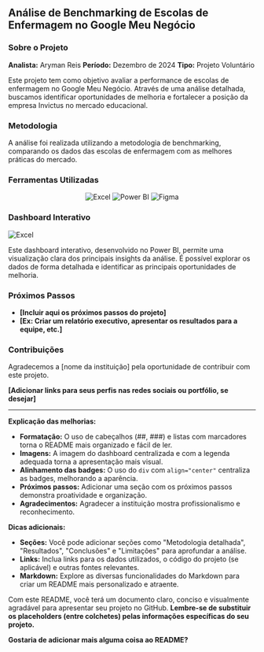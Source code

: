 ## Análise de Benchmarking de Escolas de Enfermagem no Google Meu Negócio

### Sobre o Projeto

**Analista:** Aryman Reis
**Período:** Dezembro de 2024
**Tipo:** Projeto Voluntário

Este projeto tem como objetivo avaliar a performance de escolas de enfermagem no Google Meu Negócio. Através de uma análise detalhada, buscamos identificar oportunidades de melhoria e fortalecer a posição da empresa Invictus no mercado educacional.

### Metodologia

A análise foi realizada utilizando a metodologia de benchmarking, comparando os dados das escolas de enfermagem com as melhores práticas do mercado.

### Ferramentas Utilizadas

<div align="center">
  <img src="https://img.shields.io/badge/Excel-217346?style=for-the-badge&logo=microsoft-excel&logoColor=white" alt="Excel" />
  <img src="https://img.shields.io/badge/Power_BI-F2C811?style=for-the-badge&logo=powerbi&logoColor=black" alt="Power BI" />
  <img src="https://img.shields.io/badge/Figma-F24E1E?style=for-the-badge&logo=figma&logoColor=white" alt="Figma" />
</div>

### Dashboard Interativo

<img src="" alt="Excel" />

Este dashboard interativo, desenvolvido no Power BI, permite uma visualização clara dos principais insights da análise. É possível explorar os dados de forma detalhada e identificar as principais oportunidades de melhoria.

### Próximos Passos

* **[Incluir aqui os próximos passos do projeto]**
* **[Ex: Criar um relatório executivo, apresentar os resultados para a equipe, etc.]**

### Contribuições

Agradecemos a [nome da instituição] pela oportunidade de contribuir com este projeto.

**[Adicionar links para seus perfis nas redes sociais ou portfólio, se desejar]**

---

**Explicação das melhorias:**

* **Formatação:** O uso de cabeçalhos (##, ###) e listas com marcadores torna o README mais organizado e fácil de ler.
* **Imagens:** A imagem do dashboard centralizada e com a legenda adequada torna a apresentação mais visual.
* **Alinhamento das badges:** O uso do `div` com `align="center"` centraliza as badges, melhorando a aparência.
* **Próximos passos:** Adicionar uma seção com os próximos passos demonstra proatividade e organização.
* **Agradecimentos:** Agradecer a instituição mostra profissionalismo e reconhecimento.

**Dicas adicionais:**

* **Seções:** Você pode adicionar seções como "Metodologia detalhada", "Resultados", "Conclusões" e "Limitações" para aprofundar a análise.
* **Links:** Inclua links para os dados utilizados, o código do projeto (se aplicável) e outras fontes relevantes.
* **Markdown:** Explore as diversas funcionalidades do Markdown para criar um README mais personalizado e atraente.

Com este README, você terá um documento claro, conciso e visualmente agradável para apresentar seu projeto no GitHub.
**Lembre-se de substituir os placeholders (entre colchetes) pelas informações específicas do seu projeto.**

**Gostaria de adicionar mais alguma coisa ao README?**
